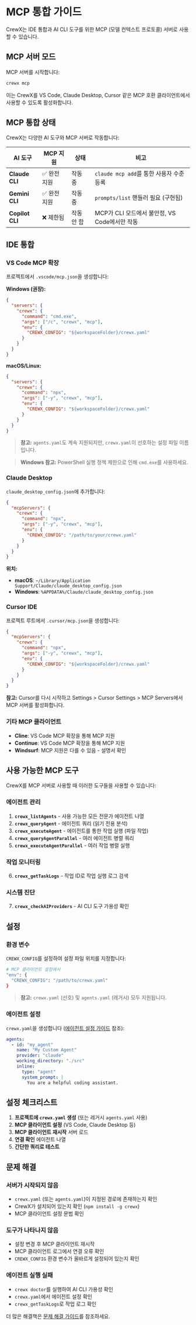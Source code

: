 # MCP 통합 가이드

CrewX는 IDE 통합과 AI CLI 도구를 위한 MCP (모델 컨텍스트 프로토콜) 서버로 사용할 수 있습니다.

## MCP 서버 모드

MCP 서버를 시작합니다:

```bash
crewx mcp
```

이는 CrewX를 VS Code, Claude Desktop, Cursor 같은 MCP 호환 클라이언트에서 사용할 수 있도록 활성화합니다.

## MCP 통합 상태

CrewX는 다양한 AI 도구와 MCP 서버로 작동합니다:

| AI 도구 | MCP 지원 | 상태 | 비고 |
|---------|---------|------|------|
| **Claude CLI** | ✅ 완전 지원 | 작동 중 | `claude mcp add`를 통한 사용자 수준 등록 |
| **Gemini CLI** | ✅ 완전 지원 | 작동 중 | `prompts/list` 핸들러 필요 (구현됨) |
| **Copilot CLI** | ❌ 제한됨 | 작동 안 함 | MCP가 CLI 모드에서 불안정, VS Code에서만 작동 |

## IDE 통합

### VS Code MCP 확장

프로젝트에서 `.vscode/mcp.json`을 생성합니다:

**Windows (권장):**
```json
{
  "servers": {
    "crewx": {
      "command": "cmd.exe",
      "args": ["/c", "crewx", "mcp"],
      "env": {
        "CREWX_CONFIG": "${workspaceFolder}/crewx.yaml"
      }
    }
  }
}
```

**macOS/Linux:**
```json
{
  "servers": {
    "crewx": {
      "command": "npx",
      "args": ["-y", "crewx", "mcp"],
      "env": {
        "CREWX_CONFIG": "${workspaceFolder}/crewx.yaml"
      }
    }
  }
}
```

> **참고:** `agents.yaml`도 계속 지원되지만, `crewx.yaml`이 선호하는 설정 파일 이름입니다.

> **Windows 참고:** PowerShell 실행 정책 제한으로 인해 `cmd.exe`를 사용하세요.

### Claude Desktop

`claude_desktop_config.json`에 추가합니다:

```json
{
  "mcpServers": {
    "crewx": {
      "command": "npx",
      "args": ["-y", "crewx", "mcp"],
      "env": {
        "CREWX_CONFIG": "/path/to/your/crewx.yaml"
      }
    }
  }
}
```

**위치:**
- **macOS**: `~/Library/Application Support/Claude/claude_desktop_config.json`
- **Windows**: `%APPDATA%/Claude/claude_desktop_config.json`

### Cursor IDE

프로젝트 루트에서 `.cursor/mcp.json`을 생성합니다:

```json
{
  "mcpServers": {
    "crewx": {
      "command": "npx",
      "args": ["-y", "crewx", "mcp"],
      "env": {
        "CREWX_CONFIG": "${workspaceFolder}/crewx.yaml"
      }
    }
  }
}
```

**참고:** Cursor를 다시 시작하고 Settings > Cursor Settings > MCP Servers에서 MCP 서버를 활성화합니다.

### 기타 MCP 클라이언트

- **Cline**: VS Code MCP 확장을 통해 MCP 지원
- **Continue**: VS Code MCP 확장을 통해 MCP 지원
- **Windsurf**: MCP 지원은 다를 수 있음 - 설명서 확인

## 사용 가능한 MCP 도구

CrewX를 MCP 서버로 사용할 때 이러한 도구들을 사용할 수 있습니다:

### 에이전트 관리
1. **`crewx_listAgents`** - 사용 가능한 모든 전문가 에이전트 나열
2. **`crewx_queryAgent`** - 에이전트 쿼리 (읽기 전용 분석)
3. **`crewx_executeAgent`** - 에이전트를 통한 작업 실행 (파일 작업)
4. **`crewx_queryAgentParallel`** - 여러 에이전트 병렬 쿼리
5. **`crewx_executeAgentParallel`** - 여러 작업 병렬 실행

### 작업 모니터링
6. **`crewx_getTaskLogs`** - 작업 ID로 작업 실행 로그 검색

### 시스템 진단
7. **`crewx_checkAIProviders`** - AI CLI 도구 가용성 확인


## 설정

### 환경 변수

`CREWX_CONFIG`를 설정하여 설정 파일 위치를 지정합니다:

```bash
# MCP 클라이언트 설정에서
"env": {
  "CREWX_CONFIG": "/path/to/crewx.yaml"
}
```

> **참고:** `crewx.yaml` (선호) 및 `agents.yaml` (레거시) 모두 지원됩니다.

### 에이전트 설정

`crewx.yaml`을 생성합니다 ([에이전트 설정 가이드](agent-configuration.md) 참조):

```yaml
agents:
  - id: "my_agent"
    name: "My Custom Agent"
    provider: "claude"
    working_directory: "./src"
    inline:
      type: "agent"
      system_prompt: |
        You are a helpful coding assistant.
```

## 설정 체크리스트

1. **프로젝트에 `crewx.yaml` 생성** (또는 레거시 `agents.yaml` 사용)
2. **MCP 클라이언트 설정** (VS Code, Claude Desktop 등)
3. **MCP 클라이언트 재시작** 서버 로드
4. **연결 확인** 에이전트 나열
5. **간단한 쿼리로 테스트**

## 문제 해결

### 서버가 시작되지 않음
- `crewx.yaml` (또는 `agents.yaml`)이 지정된 경로에 존재하는지 확인
- CrewX가 설치되어 있는지 확인 (`npm install -g crewx`)
- MCP 클라이언트 설정 문법 확인

### 도구가 나타나지 않음
- 설정 변경 후 MCP 클라이언트 재시작
- MCP 클라이언트 로그에서 연결 오류 확인
- `CREWX_CONFIG` 환경 변수가 올바르게 설정되어 있는지 확인

### 에이전트 실행 실패
- `crewx doctor`를 실행하여 AI CLI 가용성 확인
- `crewx.yaml`에서 에이전트 설정 확인
- `crewx_getTaskLogs`로 작업 로그 확인

더 많은 해결책은 [문제 해결 가이드](troubleshooting.md)를 참조하세요.
